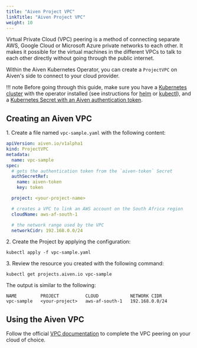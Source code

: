 ```yaml
---
title: "Aiven Project VPC"
linkTitle: "Aiven Project VPC"
weight: 10
---
```


Virtual Private Cloud (VPC) peering is a method of connecting separate AWS, Google Cloud or Microsoft Azure private
networks to each other. It makes it possible for the virtual machines in the different VPCs to talk to each other
directly without going through the public internet.

Within the Aiven Kubernetes Operator, you can create a `ProjectVPC` on Aiven's side to connect to your cloud provider.

!!! note
    Before going through this guide, make sure you have a [Kubernetes cluster](../installation/prerequisites.md) with the operator installed (see instructions for [helm](../installation/helm.md) or [kubectl](../installation/kubectl.md)),
    and a [Kubernetes Secret with an Aiven authentication token](../authentication.md).

## Creating an Aiven VPC

1\. Create a file named `vpc-sample.yaml` with the following content:

```yaml
apiVersion: aiven.io/v1alpha1
kind: ProjectVPC
metadata:
  name: vpc-sample
spec:
  # gets the authentication token from the `aiven-token` Secret
  authSecretRef:
    name: aiven-token
    key: token

  project: <your-project-name>

  # creates a VPC to link an AWS account on the South Africa region
  cloudName: aws-af-south-1

  # the network range used by the VPC
  networkCidr: 192.168.0.0/24
```

2\. Create the Project by applying the configuration:

```shell
kubectl apply -f vpc-sample.yaml
```

3\. Review the resource you created with the following command:

```shell
kubectl get projects.aiven.io vpc-sample
```

The output is similar to the following:

```{ .shell .no-copy }
NAME         PROJECT          CLOUD            NETWORK CIDR
vpc-sample   <your-project>   aws-af-south-1   192.168.0.0/24
```

## Using the Aiven VPC

Follow the
official [VPC documentation](https://aiven.io/docs/platform/howto/manage-vpc-peering) to
complete the VPC peering on your cloud of choice.
